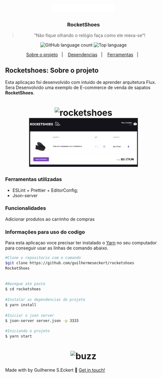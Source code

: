 <h1 align="center">
  <img alt="rocketshoes" title="rocketshoes" src="git_images/logo.svg" width="200px" />
</h1>

<h3 align="center">
      RocketShoes
</h3>

<blockquote align="center">“Não fique olhando o relógio faça como ele mexa-se”!</blockquote>

<p align="center">
  <img alt="GitHub language count" src="https://img.shields.io/github/languages/count/commonality/readme-inspector.svg">
  <img alt="Top language" src="https://img.shields.io/github/languages/top/commonality/readme-inspector.svg">
</p>

<p align="center">
  <a href="#Sobre o Projeto">Sobre o projeto</a>&nbsp;&nbsp;&nbsp;|&nbsp;&nbsp;&nbsp;
  <a href="#Dependencias">Dependencias</a>&nbsp;&nbsp;&nbsp;|&nbsp;&nbsp;&nbsp;
  <a href="#Ferramentas">Ferramentas</a>&nbsp;&nbsp;&nbsp;|&nbsp;&nbsp;
</p>

## Rocketshoes: Sobre o projeto

Esta aplicaçao foi desenvolvido com intuido de aprender arquitetura Flux. Sera Desenvolvido uma exemplo de E-commerce de venda de sapatos **RocketShoes**.

<h1 align="center">
  <img alt="rocketshoes" title="rocketshoes" src="git_images/font.png" width="350px" />

  <img alt="rocketshoes" title="rocketshoes" src="git_images/Cart.png" width="350px" />
</h1>

### Ferramentas utilizadas

- ESLint + Prettier + EditorConfig;
- Json-server

### Funcionalidades

Adicionar produtos ao carrinho de compras

### Informações para uso do codigo

Para esta aplicaçao voce precisar ter instalado o [Yarn][yarn] no seu computador para conseguir usar as linhas de comando abaixo.

```bash
#Clone o repositorio com o comando
$git clone https://github.com/guilhermeseckert/rocketshoes
RocketShoes


#Navegue ate pasta
$ cd rocketshoes

#Instalar as dependencias do projeto
$ yarn install

#Iniciar o json server
$ json-server server.json -p 3333

#Iniciando o projeto
$ yarn start
```

<h1 align="center" border-radius= "50%">
  <img alt="buzz" title="buzz" src="https://media.giphy.com/media/h7FqA5FAhcLfH1i6gS/giphy.gif" width="200px" />
</h1>

Made with by Guilherme S.Eckert :wave: [Get in touch!](https://www.linkedin.com/in/guilherme-eckert/)

[nodejs]: https://nodejs.org/
[yarn]: https://yarnpkg.com/
[docker]: https://www.docker.com/
